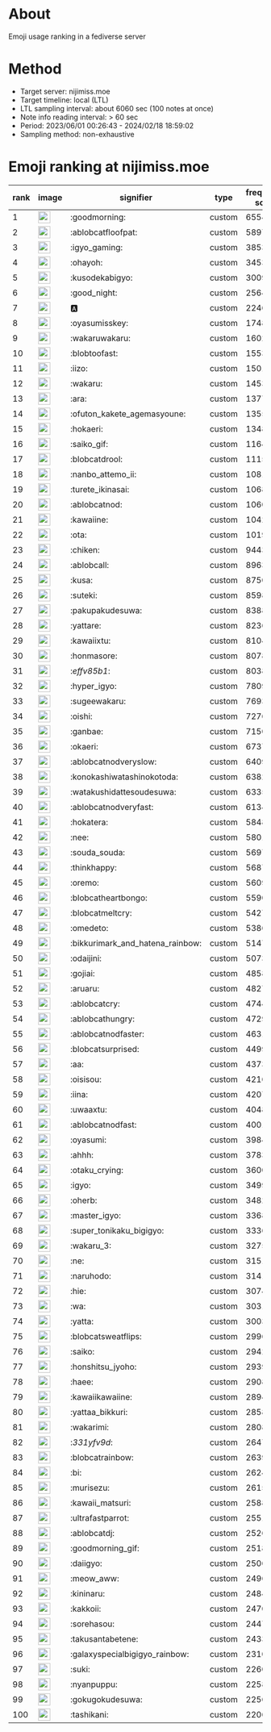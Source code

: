 # About
Emoji usage ranking in a fediverse server

# Method
- Target server: nijimiss.moe
- Target timeline: local (LTL)
- LTL sampling interval: about 6060 sec (100 notes at once)
- Note info reading interval: > 60 sec
- Period: 2023/06/01 00:26:43 - 2024/02/18 18:59:02 
- Sampling method: non-exhaustive

# Emoji ranking at nijimiss.moe

|rank|image|signifier|type|frequency score|
|----|----|----|----|----|
|1|<img height="24" src="https://nijimiss.moe/emoji/goodmorning.webp">|:goodmorning:|custom|65545|
|2|<img height="24" src="https://nijimiss.moe/emoji/ablobcatfloofpat.webp">|:ablobcatfloofpat:|custom|58978|
|3|<img height="24" src="https://nijimiss.moe/emoji/igyo_gaming.webp">|:igyo_gaming:|custom|38539|
|4|<img height="24" src="https://nijimiss.moe/emoji/ohayoh.webp">|:ohayoh:|custom|34538|
|5|<img height="24" src="https://nijimiss.moe/emoji/kusodekabigyo.webp">|:kusodekabigyo:|custom|30092|
|6|<img height="24" src="https://nijimiss.moe/emoji/good_night.webp">|:good_night:|custom|25640|
|7|<img height="24" src="https://nijimiss.moe/emoji/a.webp">|:a:|custom|22467|
|8|<img height="24" src="https://nijimiss.moe/emoji/oyasumisskey.webp">|:oyasumisskey:|custom|17482|
|9|<img height="24" src="https://nijimiss.moe/emoji/wakaruwakaru.webp">|:wakaruwakaru:|custom|16024|
|10|<img height="24" src="https://nijimiss.moe/emoji/blobtoofast.webp">|:blobtoofast:|custom|15533|
|11|<img height="24" src="https://nijimiss.moe/emoji/iizo.webp">|:iizo:|custom|15010|
|12|<img height="24" src="https://nijimiss.moe/emoji/wakaru.webp">|:wakaru:|custom|14535|
|13|<img height="24" src="https://nijimiss.moe/emoji/ara.webp">|:ara:|custom|13777|
|14|<img height="24" src="https://nijimiss.moe/emoji/ofuton_kakete_agemasyoune.webp">|:ofuton_kakete_agemasyoune:|custom|13550|
|15|<img height="24" src="https://nijimiss.moe/emoji/hokaeri.webp">|:hokaeri:|custom|13489|
|16|<img height="24" src="https://nijimiss.moe/emoji/saiko_gif.webp">|:saiko_gif:|custom|11643|
|17|<img height="24" src="https://nijimiss.moe/emoji/blobcatdrool.webp">|:blobcatdrool:|custom|11157|
|18|<img height="24" src="https://nijimiss.moe/emoji/nanbo_attemo_ii.webp">|:nanbo_attemo_ii:|custom|10814|
|19|<img height="24" src="https://nijimiss.moe/emoji/turete_ikinasai.webp">|:turete_ikinasai:|custom|10687|
|20|<img height="24" src="https://nijimiss.moe/emoji/ablobcatnod.webp">|:ablobcatnod:|custom|10606|
|21|<img height="24" src="https://nijimiss.moe/emoji/kawaiine.webp">|:kawaiine:|custom|10426|
|22|<img height="24" src="https://nijimiss.moe/emoji/ota.webp">|:ota:|custom|10195|
|23|<img height="24" src="https://nijimiss.moe/emoji/chiken.webp">|:chiken:|custom|9443|
|24|<img height="24" src="https://nijimiss.moe/emoji/ablobcall.webp">|:ablobcall:|custom|8963|
|25|<img height="24" src="https://nijimiss.moe/emoji/kusa.webp">|:kusa:|custom|8750|
|26|<img height="24" src="https://nijimiss.moe/emoji/suteki.webp">|:suteki:|custom|8598|
|27|<img height="24" src="https://nijimiss.moe/emoji/pakupakudesuwa.webp">|:pakupakudesuwa:|custom|8388|
|28|<img height="24" src="https://nijimiss.moe/emoji/yattare.webp">|:yattare:|custom|8236|
|29|<img height="24" src="https://nijimiss.moe/emoji/kawaiixtu.webp">|:kawaiixtu:|custom|8104|
|30|<img height="24" src="https://nijimiss.moe/emoji/honmasore.webp">|:honmasore:|custom|8078|
|31|<img height="24" src="https://nijimiss.moe/emoji/_effv85b1_.webp">|:_effv85b1_:|custom|8038|
|32|<img height="24" src="https://nijimiss.moe/emoji/hyper_igyo.webp">|:hyper_igyo:|custom|7809|
|33|<img height="24" src="https://nijimiss.moe/emoji/sugeewakaru.webp">|:sugeewakaru:|custom|7693|
|34|<img height="24" src="https://nijimiss.moe/emoji/oishi.webp">|:oishi:|custom|7276|
|35|<img height="24" src="https://nijimiss.moe/emoji/ganbae.webp">|:ganbae:|custom|7150|
|36|<img height="24" src="https://nijimiss.moe/emoji/okaeri.webp">|:okaeri:|custom|6737|
|37|<img height="24" src="https://nijimiss.moe/emoji/ablobcatnodveryslow.webp">|:ablobcatnodveryslow:|custom|6409|
|38|<img height="24" src="https://nijimiss.moe/emoji/konokashiwatashinokotoda.webp">|:konokashiwatashinokotoda:|custom|6382|
|39|<img height="24" src="https://nijimiss.moe/emoji/watakushidattesoudesuwa.webp">|:watakushidattesoudesuwa:|custom|6335|
|40|<img height="24" src="https://nijimiss.moe/emoji/ablobcatnodveryfast.webp">|:ablobcatnodveryfast:|custom|6134|
|41|<img height="24" src="https://nijimiss.moe/emoji/hokatera.webp">|:hokatera:|custom|5848|
|42|<img height="24" src="https://nijimiss.moe/emoji/nee.webp">|:nee:|custom|5801|
|43|<img height="24" src="https://nijimiss.moe/emoji/souda_souda.webp">|:souda_souda:|custom|5697|
|44|<img height="24" src="https://nijimiss.moe/emoji/thinkhappy.webp">|:thinkhappy:|custom|5687|
|45|<img height="24" src="https://nijimiss.moe/emoji/oremo.webp">|:oremo:|custom|5609|
|46|<img height="24" src="https://nijimiss.moe/emoji/blobcatheartbongo.webp">|:blobcatheartbongo:|custom|5590|
|47|<img height="24" src="https://nijimiss.moe/emoji/blobcatmeltcry.webp">|:blobcatmeltcry:|custom|5427|
|48|<img height="24" src="https://nijimiss.moe/emoji/omedeto.webp">|:omedeto:|custom|5386|
|49|<img height="24" src="https://nijimiss.moe/emoji/bikkurimark_and_hatena_rainbow.webp">|:bikkurimark_and_hatena_rainbow:|custom|5147|
|50|<img height="24" src="https://nijimiss.moe/emoji/odaijini.webp">|:odaijini:|custom|5073|
|51|<img height="24" src="https://nijimiss.moe/emoji/gojiai.webp">|:gojiai:|custom|4858|
|52|<img height="24" src="https://nijimiss.moe/emoji/aruaru.webp">|:aruaru:|custom|4827|
|53|<img height="24" src="https://nijimiss.moe/emoji/ablobcatcry.webp">|:ablobcatcry:|custom|4744|
|54|<img height="24" src="https://nijimiss.moe/emoji/ablobcathungry.webp">|:ablobcathungry:|custom|4729|
|55|<img height="24" src="https://nijimiss.moe/emoji/ablobcatnodfaster.webp">|:ablobcatnodfaster:|custom|4631|
|56|<img height="24" src="https://nijimiss.moe/emoji/blobcatsurprised.webp">|:blobcatsurprised:|custom|4499|
|57|<img height="24" src="https://nijimiss.moe/emoji/aa.webp">|:aa:|custom|4373|
|58|<img height="24" src="https://nijimiss.moe/emoji/oisisou.webp">|:oisisou:|custom|4216|
|59|<img height="24" src="https://nijimiss.moe/emoji/iina.webp">|:iina:|custom|4207|
|60|<img height="24" src="https://nijimiss.moe/emoji/uwaaxtu.webp">|:uwaaxtu:|custom|4048|
|61|<img height="24" src="https://nijimiss.moe/emoji/ablobcatnodfast.webp">|:ablobcatnodfast:|custom|4001|
|62|<img height="24" src="https://nijimiss.moe/emoji/oyasumi.webp">|:oyasumi:|custom|3984|
|63|<img height="24" src="https://nijimiss.moe/emoji/ahhh.webp">|:ahhh:|custom|3783|
|64|<img height="24" src="https://nijimiss.moe/emoji/otaku_crying.webp">|:otaku_crying:|custom|3600|
|65|<img height="24" src="https://nijimiss.moe/emoji/igyo.webp">|:igyo:|custom|3499|
|66|<img height="24" src="https://nijimiss.moe/emoji/oherb.webp">|:oherb:|custom|3482|
|67|<img height="24" src="https://nijimiss.moe/emoji/master_igyo.webp">|:master_igyo:|custom|3368|
|68|<img height="24" src="https://nijimiss.moe/emoji/super_tonikaku_bigigyo.webp">|:super_tonikaku_bigigyo:|custom|3336|
|69|<img height="24" src="https://nijimiss.moe/emoji/wakaru_3.webp">|:wakaru_3:|custom|3275|
|70|<img height="24" src="https://nijimiss.moe/emoji/ne.webp">|:ne:|custom|3151|
|71|<img height="24" src="https://nijimiss.moe/emoji/naruhodo.webp">|:naruhodo:|custom|3141|
|72|<img height="24" src="https://nijimiss.moe/emoji/hie.webp">|:hie:|custom|3074|
|73|<img height="24" src="https://nijimiss.moe/emoji/wa.webp">|:wa:|custom|3031|
|74|<img height="24" src="https://nijimiss.moe/emoji/yatta.webp">|:yatta:|custom|3003|
|75|<img height="24" src="https://nijimiss.moe/emoji/blobcatsweatflips.webp">|:blobcatsweatflips:|custom|2996|
|76|<img height="24" src="https://nijimiss.moe/emoji/saiko.webp">|:saiko:|custom|2942|
|77|<img height="24" src="https://nijimiss.moe/emoji/honshitsu_jyoho.webp">|:honshitsu_jyoho:|custom|2939|
|78|<img height="24" src="https://nijimiss.moe/emoji/haee.webp">|:haee:|custom|2908|
|79|<img height="24" src="https://nijimiss.moe/emoji/kawaiikawaiine.webp">|:kawaiikawaiine:|custom|2894|
|80|<img height="24" src="https://nijimiss.moe/emoji/yattaa_bikkuri.webp">|:yattaa_bikkuri:|custom|2858|
|81|<img height="24" src="https://nijimiss.moe/emoji/wakarimi.webp">|:wakarimi:|custom|2808|
|82|<img height="24" src="https://nijimiss.moe/emoji/_331yfv9d_.webp">|:_331yfv9d_:|custom|2647|
|83|<img height="24" src="https://nijimiss.moe/emoji/blobcatrainbow.webp">|:blobcatrainbow:|custom|2639|
|84|<img height="24" src="https://nijimiss.moe/emoji/bi.webp">|:bi:|custom|2624|
|85|<img height="24" src="https://nijimiss.moe/emoji/murisezu.webp">|:murisezu:|custom|2615|
|86|<img height="24" src="https://nijimiss.moe/emoji/kawaii_matsuri.webp">|:kawaii_matsuri:|custom|2588|
|87|<img height="24" src="https://nijimiss.moe/emoji/ultrafastparrot.webp">|:ultrafastparrot:|custom|2551|
|88|<img height="24" src="https://nijimiss.moe/emoji/ablobcatdj.webp">|:ablobcatdj:|custom|2526|
|89|<img height="24" src="https://nijimiss.moe/emoji/goodmorning_gif.webp">|:goodmorning_gif:|custom|2518|
|90|<img height="24" src="https://nijimiss.moe/emoji/daiigyo.webp">|:daiigyo:|custom|2506|
|91|<img height="24" src="https://nijimiss.moe/emoji/meow_aww.webp">|:meow_aww:|custom|2496|
|92|<img height="24" src="https://nijimiss.moe/emoji/kininaru.webp">|:kininaru:|custom|2484|
|93|<img height="24" src="https://nijimiss.moe/emoji/kakkoii.webp">|:kakkoii:|custom|2470|
|94|<img height="24" src="https://nijimiss.moe/emoji/sorehasou.webp">|:sorehasou:|custom|2447|
|95|<img height="24" src="https://nijimiss.moe/emoji/takusantabetene.webp">|:takusantabetene:|custom|2433|
|96|<img height="24" src="https://nijimiss.moe/emoji/galaxyspecialbigigyo_rainbow.webp">|:galaxyspecialbigigyo_rainbow:|custom|2310|
|97|<img height="24" src="https://nijimiss.moe/emoji/suki.webp">|:suki:|custom|2260|
|98|<img height="24" src="https://nijimiss.moe/emoji/nyanpuppu.webp">|:nyanpuppu:|custom|2258|
|99|<img height="24" src="https://nijimiss.moe/emoji/gokugokudesuwa.webp">|:gokugokudesuwa:|custom|2256|
|100|<img height="24" src="https://nijimiss.moe/emoji/tashikani.webp">|:tashikani:|custom|2206|
